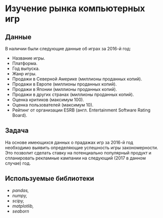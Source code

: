 # Изучение рынка компьютерных игр


## Данные

В наличии были следующие данные об играх за 2016-й год:
- Название игры.
- Платформа.
- Год выпуска.
- Жанр игры. 
- Продажи в Северной Америке (миллионы проданных копий).
- Продажи в Европе (миллионы проданных копий).
- Продажи в Японии (миллионы проданных копий).
- Продажи в других странах (миллионы проданных копий).
- Оценка критиков (максимум 100).
- Оценка пользователей (максимум 10).
- Рейтинг от организации ESRB (англ. Entertainment Software Rating Board). 

## Задача

На основе имеющихся данных о прадажах игр за 2016-й год необходимо выявить определяющие успешность игры закономерности. Это позволит сделать ставку на потенциально популярный продукт и спланировать рекламные кампании на следующий (2017 в данном случае) год.

## Используемые библиотеки

- *pandas,*
- *numpy,*
- *scipy,*
- *matplotlib,*
- *seaborn*
